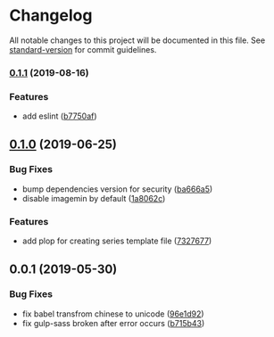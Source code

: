 # Changelog

All notable changes to this project will be documented in this file. See [standard-version](https://github.com/conventional-changelog/standard-version) for commit guidelines.

### [0.1.1](https://github.com/goy-fe/gulp-pug-template/compare/v0.1.0...v0.1.1) (2019-08-16)


### Features

* add eslint ([b7750af](https://github.com/goy-fe/gulp-pug-template/commit/b7750af))

## [0.1.0](https://github.com/goy-fe/gulp-pug-template/compare/v0.0.1...v0.1.0) (2019-06-25)


### Bug Fixes

* bump dependencies version for security ([ba666a5](https://github.com/goy-fe/gulp-pug-template/commit/ba666a5))
* disable imagemin by default ([1a8062c](https://github.com/goy-fe/gulp-pug-template/commit/1a8062c))


### Features

* add plop for creating series template file ([7327677](https://github.com/goy-fe/gulp-pug-template/commit/7327677))



## 0.0.1 (2019-05-30)


### Bug Fixes

* fix babel transfrom chinese to unicode ([96e1d92](https://github.com/goy-fe/gulp-pug-template/commit/96e1d92))
* fix gulp-sass broken after error occurs ([b715b43](https://github.com/goy-fe/gulp-pug-template/commit/b715b43))

